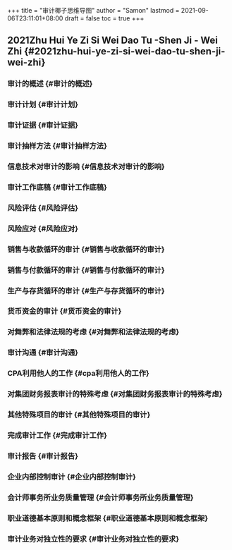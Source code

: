 +++
title = "审计椰子思维导图"
author = "Samon"
lastmod = 2021-09-06T23:11:01+08:00
draft = false
toc = true
+++

## 2021Zhu Hui Ye Zi Si Wei Dao Tu -Shen Ji - Wei Zhi {#2021zhu-hui-ye-zi-si-wei-dao-tu-shen-ji-wei-zhi}


### 审计的概述 {#审计的概述}


### 审计计划 {#审计计划}


### 审计证据 {#审计证据}


### 审计抽样方法 {#审计抽样方法}


### 信息技术对审计的影响 {#信息技术对审计的影响}


### 审计工作底稿 {#审计工作底稿}


### 风险评估 {#风险评估}


### 风险应对 {#风险应对}


### 销售与收款循环的审计 {#销售与收款循环的审计}


### 销售与付款循环的审计 {#销售与付款循环的审计}


### 生产与存货循环的审计 {#生产与存货循环的审计}


### 货币资金的审计 {#货币资金的审计}


### 对舞弊和法律法规的考虑 {#对舞弊和法律法规的考虑}


### 审计沟通 {#审计沟通}


### CPA利用他人的工作 {#cpa利用他人的工作}


### 对集团财务报表审计的特殊考虑 {#对集团财务报表审计的特殊考虑}


### 其他特殊项目的审计 {#其他特殊项目的审计}


### 完成审计工作 {#完成审计工作}


### 审计报告 {#审计报告}


### 企业内部控制审计 {#企业内部控制审计}


### 会计师事务所业务质量管理 {#会计师事务所业务质量管理}


### 职业道德基本原则和概念框架 {#职业道德基本原则和概念框架}


### 审计业务对独立性的要求 {#审计业务对独立性的要求}
